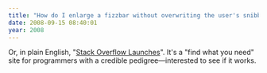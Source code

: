 ```yaml
---
title: "How do I enlarge a fizzbar without overwriting the user's snibbit?"
date: 2008-09-15 08:40:01
year: 2008
---
```

Or, in plain English, "<a href="http://www.joelonsoftware.com/items/2008/09/15.html">Stack Overflow Launches</a>".  It's a "find what you need" site for programmers with a credible pedigree—interested to see if it works.
